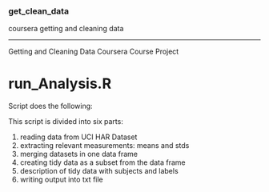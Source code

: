 ### get_clean_data
coursera getting and cleaning data

---

Getting and Cleaning Data Coursera Course Project

# run_Analysis.R

Script does the following:

 This script is divided into six parts:
 1. reading data from UCI HAR Dataset
 2. extracting relevant measurements: means and stds
 3. merging datasets in one data frame
 4. creating tidy data as a subset from the data frame
 5. description of tidy data with subjects and labels
 6. writing output into txt file
